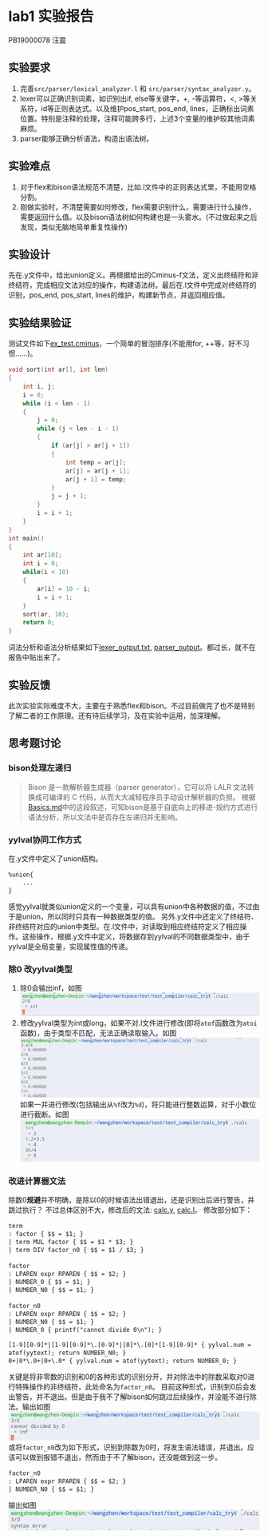 # lab1 实验报告
PB19000078 汪震

## 实验要求
1. 完善`src/parser/lexical_analyzer.l` 和 `src/parser/syntax_analyzer.y`。
2. lexer可以正确识别词素，如识别出if, else等关键字，+, -等运算符，<, >等关系符，id等正则表达式。以及维护pos_start, pos_end, lines，正确标出词素位置。特别是注释的处理，注释可能跨多行，上述3个变量的维护较其他词素麻烦。
3. parser能够正确分析语法，构造出语法树。

## 实验难点
1. 对于flex和bison语法规范不清楚，比如.l文件中的正则表达式里，不能用空格分割。
2. 刚做实验时，不清楚需要如何修改，flex需要识别什么，需要进行什么操作，需要返回什么值。以及bison语法树如何构建也是一头雾水。(不过做起来之后发现，类似无脑地简单重复性操作)

## 实验设计
先在.y文件中，给出union定义。再根据给出的Cminus-f文法，定义出终结符和非终结符，完成相应文法对应的操作，构建语法树。最后在.l文件中完成对终结符的识别，pos_end, pos_start, lines的维护，构建新节点，并返回相应值。

## 实验结果验证
测试文件如下[ex_test.cminus](ex/ex_test.cminus)，一个简单的冒泡排序(不能用for, ++等，好不习惯……)。
```c
void sort(int ar[], int len)
{
    int i, j;
    i = 0;
    while (i < len - 1)
    {
        j = 0;
        while (j < len - i - 1)
        {
            if (ar[j] > ar[j + 1])
            {
                int temp = ar[j];
                ar[j] = ar[j + 1];
                ar[j + 1] = temp;
            }
            j = j + 1;
        }
        i = i + 1;
    }
}
int main()
{
    int ar[10];
    int i = 0;
    while(i < 10)
    {
        ar[i] = 10 - i;
        i = i + 1;
    }
    sort(ar, 10);
    return 0;
}
```

词法分析和语法分析结果如下[lexer_output.txt](ex/lexer_output.txt), [parser_output](ex/parser_output.txt)。都过长，就不在报告中贴出来了。

## 实验反馈
此次实验实际难度不大，主要在于熟悉flex和bison。不过目前做完了也不是特别了解二者的工作原理。还有待后续学习，及在实验中运用，加深理解。

## 思考题讨论
### bison处理左递归
> Bison 是一款解析器生成器（parser generator），它可以将 LALR 文法转换成可编译的 C 代码，从而大大减轻程序员手动设计解析器的负担。
根据[Basics.md](../../Documentations/1-parser/Basics.md)中的这段叙述，可知bison是基于自底向上的移进-规约方式进行语法分析，所以文法中是否存在左递归并无影响。

### yylval协同工作方式
在.y文件中定义了union结构。
```
%union{
    ...
}
```
感觉yylval就类似union定义的一个变量，可以具有union中各种数据的值，不过由于是union，所以同时只具有一种数据类型的值。
另外.y文件中还定义了终结符、非终结符对应的union中类型。在.l文件中，对读取到相应终结符定义了相应操作。这些操作，根据.y文件中定义，将数据存到yylval的不同数据类型中，由于yylval是全局变量，实现属性值的传递。

### 除0 改yylval类型
1. 除0会输出inf，如图![div0_origin](ex/div0_origin.jpeg)
2. 修改yylval类型为int或long，如果不对.l文件进行修改(即将`atof`函数改为`atoi`函数)，由于类型不匹配，无法正确读取输入。如图![change_type](ex/change_type.jpeg)
   如果一并进行修改(包括输出从`%f`改为`%d`)，将只能进行整数运算，对于小数位进行截断。如图![change_type2](ex/change_type2.jpeg)

### 改进计算器文法
除数0**规避**并不明确，是除以0的时候语法出错退出，还是识别出后进行警告，并跳过执行？
不过总体区别不大，修改后的文法: [calc.y](ex/calc.y), [calc.l](ex/calc.l)。
修改部分如下：

```
term
: factor { $$ = $1; }
| term MUL factor { $$ = $1 * $3; }
| term DIV factor_n0 { $$ = $1 / $3; }

factor
: LPAREN expr RPAREN { $$ = $2; }
| NUMBER_0 { $$ = $1; }
| NUMBER_N0 { $$ = $1; }

factor_n0
: LPAREN expr RPAREN { $$ = $2; }
| NUMBER_N0 { $$ = $1; }
| NUMBER_0 { printf("cannot divide 0\n"); }
```
```
[1-9][0-9]*|[1-9][0-9]*\.[0-9]*|[0]*\.[0]*[1-9][0-9]* { yylval.num = atof(yytext); return NUMBER_N0; }
0+|0*\.0+|0+\.0* { yylval.num = atof(yytext); return NUMBER_0; }
```
关键是将非零数的识别和0的各种形式的识别分开，并对除法中的除数采取对0进行特殊操作的非终结符，此处命名为`factor_n0`。
目前这种形式，识别到0后会发出警告，并不退出。但是由于我不了解bison如何跳过后续操作，并没能不进行除法。输出如图![divided by 0](ex/divide0_1.jpeg)
或将`factor_n0`改为如下形式，识别到除数为0时，将发生语法错误，并退出。应该可以做到报错不退出，然而由于不了解bison，还没能做到这一步。
```
factor_n0
: LPAREN expr RPAREN { $$ = $2; }
| NUMBER_N0 { $$ = $1; }
```
输出如图![divided by 0](ex/divide0_2.jpeg)
